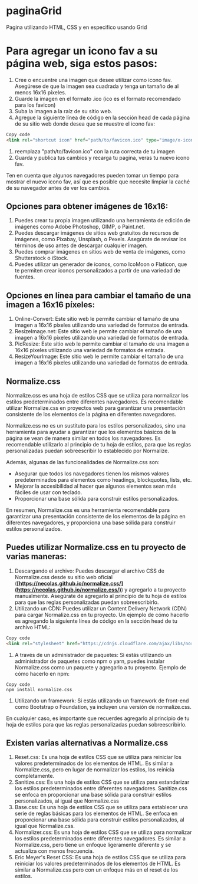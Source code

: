 # paginaGrid
Pagina utilizando HTML, CSS y en especifico usando Grid
# Para agregar un icono fav a su página web, siga estos pasos:

1. Cree o encuentre una imagen que desee utilizar como icono fav. Asegúrese de que la imagen sea cuadrada y tenga un tamaño de al menos 16x16 píxeles.
2. Guarde la imagen en el formato .ico (ico es el formato recomendado para los favicon)
3. Suba la imagen a la raíz de su sitio web.
4. Agregue la siguiente línea de código en la sección head de cada página de su sitio web donde desea que se muestre el icono fav:

```html
Copy code
<link rel="shortcut icon" href="path/to/favicon.ico" type="image/x-icon">

```

1. reemplaza "path/to/favicon.ico" con la ruta correcta de tu imagen
2. Guarda y publica tus cambios y recarga tu pagina, veras tu nuevo icono fav.

Ten en cuenta que algunos navegadores pueden tomar un tiempo para mostrar el nuevo icono fav, así que es posible que necesite limpiar la caché de su navegador antes de ver los cambios.

## Opciones para obtener imágenes de 16x16:

1. Puedes crear tu propia imagen utilizando una herramienta de edición de imágenes como Adobe Photoshop, GIMP, o Paint.net.
2. Puedes descargar imágenes de sitios web gratuitos de recursos de imágenes, como Pixabay, Unsplash, o Pexels. Asegúrate de revisar los términos de uso antes de descargar cualquier imagen.
3. Puedes comprar imágenes en sitios web de venta de imágenes, como Shutterstock o iStock.
4. Puedes utilizar un generador de iconos, como IcoMoon o Flaticon, que te permiten crear iconos personalizados a partir de una variedad de fuentes.

## Opciones en línea para cambiar el tamaño de una imagen a 16x16 píxeles:

1. Online-Convert: Este sitio web le permite cambiar el tamaño de una imagen a 16x16 píxeles utilizando una variedad de formatos de entrada.
2. ResizeImage.net: Este sitio web le permite cambiar el tamaño de una imagen a 16x16 píxeles utilizando una variedad de formatos de entrada.
3. PicResize: Este sitio web le permite cambiar el tamaño de una imagen a 16x16 píxeles utilizando una variedad de formatos de entrada.
4. ResizeYourImage: Este sitio web le permite cambiar el tamaño de una imagen a 16x16 píxeles utilizando una variedad de formatos de entrada.

## Normalize.css

Normalize.css es una hoja de estilos CSS que se utiliza para normalizar los estilos predeterminados entre diferentes navegadores. Es recomendable utilizar Normalize.css en proyectos web para garantizar una presentación consistente de los elementos de la página en diferentes navegadores.

Normalize.css no es un sustituto para los estilos personalizados, sino una herramienta para ayudar a garantizar que los elementos básicos de la página se vean de manera similar en todos los navegadores. Es recomendable utilizarlo al principio de tu hoja de estilos, para que las reglas personalizadas puedan sobreescribir lo establecido por Normalize.

Además, algunas de las funcionalidades de Normalize.css son:

- Asegurar que todos los navegadores tienen los mismos valores predeterminados para elementos como headings, blockquotes, lists, etc.
- Mejorar la accesibilidad al hacer que algunos elementos sean más fáciles de usar con teclado.
- Proporcionar una base sólida para construir estilos personalizados.

En resumen, Normalize.css es una herramienta recomendable para garantizar una presentación consistente de los elementos de la página en diferentes navegadores, y proporciona una base sólida para construir estilos personalizados.

## Puedes utilizar Normalize.css en tu proyecto de varias maneras:

1. Descargando el archivo: Puedes descargar el archivo CSS de Normalize.css desde su sitio web oficial (**[https://necolas.github.io/normalize.css/](https://necolas.github.io/normalize.css/)**) y agregarlo a tu proyecto manualmente. Asegúrate de agregarlo al principio de tu hoja de estilos para que las reglas personalizadas puedan sobreescribirlo.
2. Utilizando un CDN: Puedes utilizar un Content Delivery Network (CDN) para cargar Normalize.css en tu proyecto. Un ejemplo de cómo hacerlo es agregando la siguiente línea de código en la sección head de tu archivo HTML:

```html
Copy code
<link rel="stylesheet" href="https://cdnjs.cloudflare.com/ajax/libs/normalize/8.0.1/normalize.min.css">

```

1. A través de un administrador de paquetes: Si estás utilizando un administrador de paquetes como npm o yarn, puedes instalar Normalize.css como un paquete y agregarlo a tu proyecto. Ejemplo de cómo hacerlo en npm:

```
Copy code
npm install normalize.css

```

1. Utilizando un framework: Si estás utilizando un framework de front-end como Bootstrap o Foundation, ya incluyen una versión de normalize.css.

En cualquier caso, es importante que recuerdes agregarlo al principio de tu hoja de estilos para que las reglas personalizadas puedan sobreescribirlo.

## Existen varias alternativas a Normalize.css

1. Reset.css: Es una hoja de estilos CSS que se utiliza para reiniciar los valores predeterminados de los elementos de HTML. Es similar a Normalize.css, pero en lugar de normalizar los estilos, los reinicia completamente.
2. Sanitize.css: Es una hoja de estilos CSS que se utiliza para estandarizar los estilos predeterminados entre diferentes navegadores. Sanitize.css se enfoca en proporcionar una base sólida para construir estilos personalizados, al igual que Normalize.css
3. Base.css: Es una hoja de estilos CSS que se utiliza para establecer una serie de reglas básicas para los elementos de HTML. Se enfoca en proporcionar una base sólida para construir estilos personalizados, al igual que Normalize.css.
4. Normalizer.css: Es una hoja de estilos CSS que se utiliza para normalizar los estilos predeterminados entre diferentes navegadores. Es similar a Normalize.css, pero tiene un enfoque ligeramente diferente y se actualiza con menos frecuencia.
5. Eric Meyer's Reset CSS: Es una hoja de estilos CSS que se utiliza para reiniciar los valores predeterminados de los elementos de HTML. Es similar a Normalize.css pero con un enfoque más en el reset de los estilos.